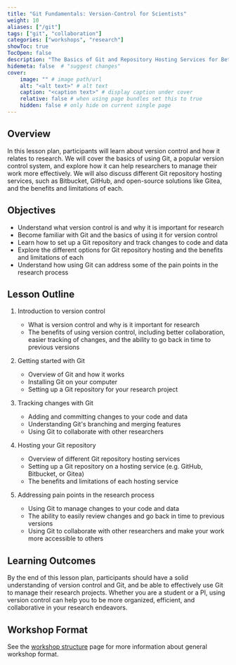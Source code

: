 ```yaml
---
title: "Git Fundamentals: Version-Control for Scientists"
weight: 10
aliases: ["/git"]
tags: ["git", "collaboration"]
categories: ["workshops", "research"]
showToc: true
TocOpen: false
description: "The Basics of Git and Repository Hosting Services for Better Research Tracking and Collaboration"
hidemeta: false  # "suggest changes"
cover:
    image: "" # image path/url
    alt: "<alt text>" # alt text
    caption: "<caption text>" # display caption under cover
    relative: false # when using page bundles set this to true
    hidden: false # only hide on current single page
---
```


## Overview

In this lesson plan, participants will learn about version control and how it relates to research. We will cover the basics of using Git, a popular version control system, and explore how it can help researchers to manage their work more effectively. We will also discuss different Git repository hosting services, such as Bitbucket, GitHub, and open-source solutions like Gitea, and the benefits and limitations of each.

## Objectives

- Understand what version control is and why it is important for research
- Become familiar with Git and the basics of using it for version control
- Learn how to set up a Git repository and track changes to code and data
- Explore the different options for Git repository hosting and the benefits and limitations of each
- Understand how using Git can address some of the pain points in the research process

## Lesson Outline

1. Introduction to version control
    - What is version control and why is it important for research
    - The benefits of using version control, including better collaboration, easier tracking of changes, and the ability to go back in time to previous versions

2. Getting started with Git
    - Overview of Git and how it works
    - Installing Git on your computer
    - Setting up a Git repository for your research project

3. Tracking changes with Git
    - Adding and committing changes to your code and data
    - Understanding Git's branching and merging features
    - Using Git to collaborate with other researchers

4. Hosting your Git repository
    - Overview of different Git repository hosting services
    - Setting up a Git repository on a hosting service (e.g. GitHub, Bitbucket, or Gitea)
    - The benefits and limitations of each hosting service

5. Addressing pain points in the research process
    - Using Git to manage changes to your code and data
    - The ability to easily review changes and go back in time to previous versions
    - Using Git to collaborate with other researchers and make your work more accessible to others

## Learning Outcomes

By the end of this lesson plan, participants should have a solid understanding of version control and Git, and be able to effectively use Git to manage their research projects. Whether you are a student or a PI, using version control can help you to be more organized, efficient, and collaborative in your research endeavors.

## Workshop Format

See the [workshop structure](/workshops/info) page for more information about general workshop format.
